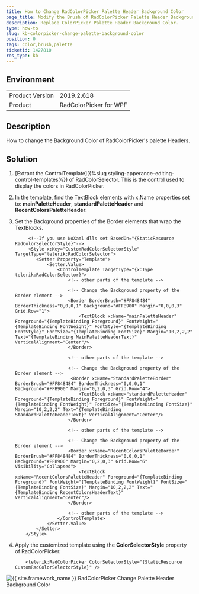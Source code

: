 ```yaml
---
title: How to Change RadColorPicker Palette Header Background Color
page_title: Modify the Brush of RadColorPicker Palette Header Background
description: Replace ColorPicker Palette Header Background Color.
type: how-to
slug: kb-colorpicker-change-palette-background-color
position: 0
tags: color,brush,palette
ticketid: 1427810
res_type: kb
---
```


## Environment
<table>
	<tbody>
		<tr>
			<td>Product Version</td>
			<td>2019.2.618</td>
		</tr>
		<tr>
			<td>Product</td>
			<td>RadColorPicker for WPF</td>
		</tr>
	</tbody>
</table>

## Description

How to change the Background Color of RadColorPicker's palette Headers.

## Solution

1. [Extract the ControlTemplate]({%slug styling-apperance-editing-control-templates%}) of RadColorSelector. This is the control used to display the colors in RadColorPicker.

2. In the template, find the TextBlock elements with x:Name properties set to: __mainPaletteHeader__, __standardPaletteHeader__ and __RecentColorsPaletteHeader__.

3. Set the Background properties of the Border elements that wrap the TextBlocks.

	
	```XAML
		 <!--If you use NoXaml dlls set BasedOn="{StaticResource RadColorSelectorStyle}"-->
		 <Style x:Key="CustomRadColorSelectorStyle" TargetType="telerik:RadColorSelector">           
			<Setter Property="Template">
				<Setter.Value>
					<ControlTemplate TargetType="{x:Type telerik:RadColorSelector}">
						<!-- other parts of the template -->
						
						<!-- Change the Background property of the Border element -->
						<Border BorderBrush="#FF848484" BorderThickness="0,0,0,1" Background="#FFB900" Margin="0,0,0,3" Grid.Row="1">
							<TextBlock x:Name="mainPaletteHeader" Foreground="{TemplateBinding Foreground}" FontWeight="{TemplateBinding FontWeight}" FontStyle="{TemplateBinding FontStyle}" FontSize="{TemplateBinding FontSize}" Margin="10,2,2,2" Text="{TemplateBinding MainPaletteHeaderText}" VerticalAlignment="Center"/>
						</Border>

						<!-- other parts of the template -->
						
						<!-- Change the Background property of the Border element -->
						 <Border x:Name="StandardPaletteBorder" BorderBrush="#FF848484" BorderThickness="0,0,0,1" Background="#FFB900" Margin="0,2,0,3" Grid.Row="4">
							<TextBlock x:Name="standardPaletteHeader" Foreground="{TemplateBinding Foreground}" FontWeight="{TemplateBinding FontWeight}" FontSize="{TemplateBinding FontSize}" Margin="10,2,2,2" Text="{TemplateBinding StandardPaletteHeaderText}" VerticalAlignment="Center"/>
						</Border>
						
						<!-- other parts of the template -->
						
						<!-- Change the Background property of the Border element -->
						<Border x:Name="RecentColorsPaletteBorder" BorderBrush="#FF848484" BorderThickness="0,0,0,1" Background="#FFB900" Margin="0,2,0,3" Grid.Row="6" Visibility="Collapsed">
							<TextBlock x:Name="RecentColorsPaletteHeader" Foreground="{TemplateBinding Foreground}" FontWeight="{TemplateBinding FontWeight}" FontSize="{TemplateBinding FontSize}" Margin="10,2,2,2" Text="{TemplateBinding RecentColorsHeaderText}" VerticalAlignment="Center"/>
						</Border>
											
						<!-- other parts of the template -->
					</ControlTemplate>
				</Setter.Value>
			</Setter>
		</Style>
	```

4. Apply the customized template using the __ColorSelectorStyle__ property of RadColorPicker.

	
	```XAML
		<telerik:RadColorPicker ColorSelectorStyle="{StaticResource CustomRadColorSelectorStyle}" />
	```
	
![{{ site.framework_name }} RadColorPicker Change Palette Header Background Color](images/kb-colorpicker-change-palette-background-color-0.png)


